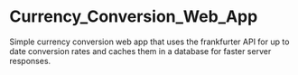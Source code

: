# Currency_Conversion_Web_App

Simple currency conversion web app that uses the frankfurter API for up to date conversion rates and caches them in a database for faster server responses.
